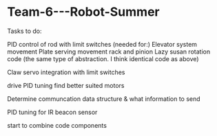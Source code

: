# Team-6---Robot-Summer


Tasks to do:

PID control of rod with limit switches (needed for:)
    Elevator system movement
    Plate serving movement
    rack and pinion 
    Lazy susan rotation code (the same type of abstraction. I think identical code as above)


Claw servo integration with limit switches

drive PID tuning
    find better suited motors


Determine communcation data structure & what information to send

PID tuning for IR beacon sensor

start to combine code components 
